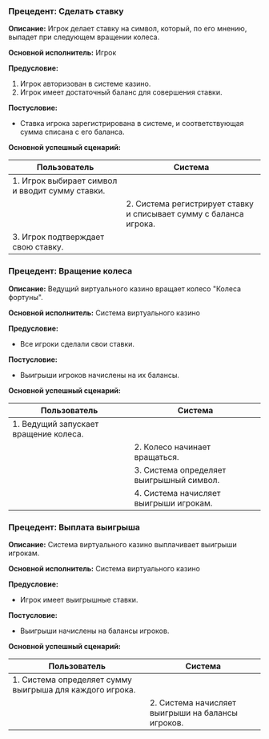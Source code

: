 ### Прецедент: Сделать ставку

**Описание:** Игрок делает ставку на символ, который, по его мнению, выпадет при следующем вращении колеса.

**Основной исполнитель:** Игрок

**Предусловие:** 
1. Игрок авторизован в системе казино.
2. Игрок имеет достаточный баланс для совершения ставки.

**Постусловие:** 
- Ставка игрока зарегистрирована в системе, и соответствующая сумма списана с его баланса.

**Основной успешный сценарий:**

| Пользователь | Система |
|--------------|---------|
| 1. Игрок выбирает символ и вводит сумму ставки. | |
|              | 2. Система регистрирует ставку и списывает сумму с баланса игрока. |
| 3. Игрок подтверждает свою ставку. | |

### Прецедент: Вращение колеса

**Описание:** Ведущий виртуального казино вращает колесо "Колеса фортуны".

**Основной исполнитель:** Система виртуального казино

**Предусловие:** 
- Все игроки сделали свои ставки.

**Постусловие:** 
- Выигрыши игроков начислены на их балансы.

**Основной успешный сценарий:**

| Пользователь | Система |
|--------------|---------|
| 1. Ведущий запускает вращение колеса. | |
|              | 2. Колесо начинает вращаться. |
|              | 3. Система определяет выигрышный символ. |
|              | 4. Система начисляет выигрыши игрокам. |

### Прецедент: Выплата выигрыша

**Описание:** Система виртуального казино выплачивает выигрыши игрокам.

**Основной исполнитель:** Система виртуального казино

**Предусловие:** 
- Игрок имеет выигрышные ставки.

**Постусловие:** 
- Выигрыши начислены на балансы игроков.

**Основной успешный сценарий:**

| Пользователь | Система |
|--------------|---------|
| 1. Система определяет сумму выигрыша для каждого игрока. | |
|              | 2. Система начисляет выигрыши на балансы игроков. |

